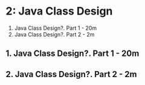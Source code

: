 # 2: Java Class Design

1. Java Class Design?. Part 1 - 20m
2. Java Class Design?. Part 2 - 2m

## 1. Java Class Design?. Part 1 - 20m
## 2. Java Class Design?. Part 2 - 2m
